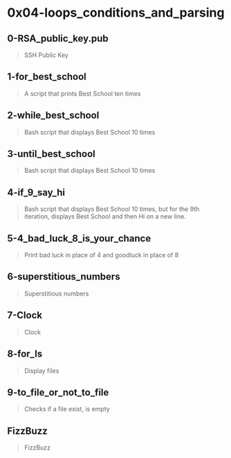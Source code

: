 # 0x04-loops_conditions_and_parsing

## 0-RSA_public_key.pub
> SSH Public Key

## 1-for_best_school
> A script that prints Best School ten times

## 2-while_best_school
> Bash script that displays Best School 10 times

## 3-until_best_school
> Bash script that displays Best School 10 times

## 4-if_9_say_hi
> Bash script that displays Best School 10 times, but for the 9th iteration, displays Best School and then Hi on a new line.

## 5-4_bad_luck_8_is_your_chance
> Print bad luck in place of 4 and goodluck in place of 8

## 6-superstitious_numbers
> Superstitious numbers

## 7-Clock
> Clock

## 8-for_ls
> Display files

## 9-to_file_or_not_to_file
> Checks if a file exist, is empty

## FizzBuzz
> FizzBuzz
